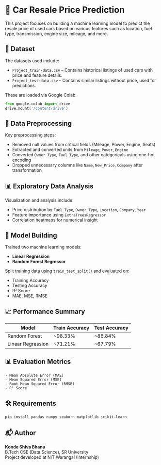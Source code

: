 
# 🚗 Car Resale Price Prediction

This project focuses on building a machine learning model to predict the resale price of used cars based on various features such as location, fuel type, transmission, engine size, mileage, and more.

## 📁 Dataset

The datasets used include:
- `Project_train-data.csv` – Contains historical listings of used cars with price and feature details.
- `Project_test-data.csv` – Contains similar listings without price, used for predictions.

These are loaded via Google Colab:
```python
from google.colab import drive
drive.mount('/content/drive')
```

## 🧼 Data Preprocessing

Key preprocessing steps:
- Removed null values from critical fields (Mileage, Power, Engine, Seats)
- Extracted and converted units from `Mileage`, `Power`, `Engine`
- Converted `Owner_Type`, `Fuel_Type`, and other categoricals using one-hot encoding
- Dropped unnecessary columns like `Name`, `New_Price`, `Company` after transformation

## 📊 Exploratory Data Analysis

Visualization and analysis include:
- Price distribution by `Fuel_Type`, `Owner_Type`, `Location`, `Company`, `Year`
- Feature importance using `ExtraTreesRegressor`
- Correlation heatmaps for numerical insight

## 🧠 Model Building

Trained two machine learning models:
- **Linear Regression**
- **Random Forest Regressor**

Split training data using `train_test_split()` and evaluated on:
- Training Accuracy
- Testing Accuracy
- R² Score
- MAE, MSE, RMSE

## 📈 Performance Summary

| Model                | Train Accuracy | Test Accuracy |
|---------------------|----------------|---------------|
| Random Forest        | ~98.33%        | ~86.84%       |
| Linear Regression    | ~71.21%        | ~67.79%       |

## 📊 Evaluation Metrics

```text
- Mean Absolute Error (MAE)
- Mean Squared Error (MSE)
- Root Mean Squared Error (RMSE)
- R² Score
```

## 🛠️ Requirements

```bash
pip install pandas numpy seaborn matplotlib scikit-learn
```

## 📬 Author

**Konde Shiva Bhanu**  
B.Tech CSE (Data Science), SR University  
Project developed at NIT Warangal (Internship)

